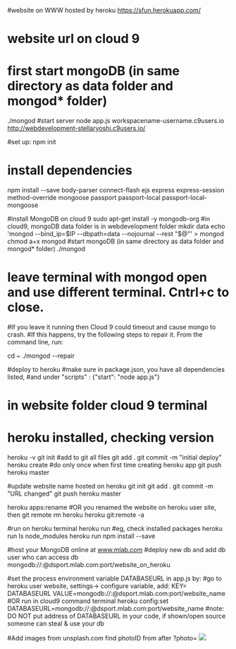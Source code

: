 #website on WWW hosted by heroku
https://sfun.herokuapp.com/
# website url on cloud 9
# first start mongoDB (in same directory as data folder and mongod* folder)
./mongod
#start server
node app.js
workspacename-username.c9users.io
http://webdevelopment-stellaryoshi.c9users.io/

#set up:
npm init
# install dependencies
npm install --save body-parser connect-flash ejs express express-session 
method-override mongoose passport passport-local passport-local-mongoose

#install MongoDB on cloud 9
sudo apt-get install -y mongodb-org
#in cloud9, mongoDB data folder is in webdevelopment folder
mkdir data
echo 'mongod --bind_ip=$IP --dbpath=data --nojournal --rest "$@"' > mongod
chmod a+x mongod
#start mongoDB (in same directory as data folder and mongod* folder)
./mongod
# leave terminal with mongod open and use different terminal. Cntrl+c to close.

#If you leave it running then Cloud 9 could timeout and cause mongo to crash. 
#If this happens, try the following steps to repair it. From the command line, run:

cd ~
./mongod --repair


#deploy to heroku
#make sure in package.json, you have all dependencies listed, 
#and under "scripts" : {"start": "node app.js"}
# in website folder cloud 9 terminal
# heroku installed, checking version
heroku -v
git init
#add to git all files
git add .
git commit -m "initial deploy"
heroku create #do only once when  first time creating heroku app
git push heroku master

#update website name hosted on heroku
git init
git add .
git commit -m "URL changed"
git push heroku master

heroku apps:rename <newname>
#OR you renamed the website on heroku user site, then
git remote rm heroku
heroku git:remote -a <newname>



#run on heroku terminal
heroku run <terminal command>
#eg, check installed packages
heroku run ls node_modules
heroku run npm install <package-name> --save

#host your MongoDB online at  www.mlab.com
#deploy new db and add db user who can access db
mongodb://<dbuser>:<dbpassword>@dsport.mlab.com:port/website_on_heroku

#set the process environment variable DATABASEURL in app.js by:
#go to heroku user website, settings-> configure variable, add: 
KEY= DATABASEURL
VALUE=mongodb://<dbuser>:<dbpassword>@dsport.mlab.com:port/website_name
#OR run in cloud9 command terminal
heroku config:set DATABASEURL=mongodb://<dbuser>:<dbpassword>@dsport.mlab.com:port/website_name
#note: DO NOT put address of DATABASEURL in your code, if shown/open source someone can steal & use your db

#Add images from unsplash.com
find photoID from after ?photo=
<img src="https://source.unsplash.com/<photoID>">
